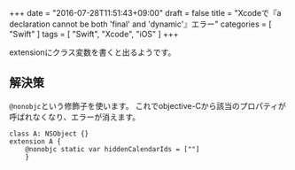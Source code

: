 +++
date = "2016-07-28T11:51:43+09:00"
draft = false
title = "Xcodeで『a declaration cannot be both 'final' and 'dynamic'』エラー"
categories = [ "Swift" ]
tags = [ "Swift", "Xcode", "iOS" ]
+++

extensionにクラス変数を書くと出るようです。

## 解決策

`@nonobjc`という修飾子を使います。
これでobjective-Cから該当のプロパティが呼ばれなくなり、エラーが消えます。

```
class A: NSObject {}
extension A {
    @nonobjc static var hiddenCalendarIds = [""]
    }
```

